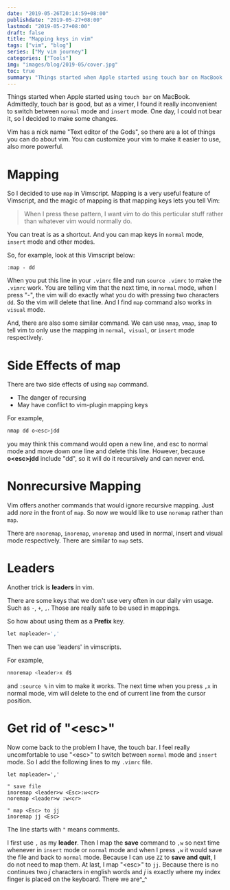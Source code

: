 ```yaml
---
date: "2019-05-26T20:14:59+08:00"
publishdate: "2019-05-27+08:00"
lastmod: "2019-05-27+08:00"
draft: false
title: "Mapping keys in vim"
tags: ["vim", "blog"]
series: ["My vim journey"]
categories: ["Tools"]
img: "images/blog/2019-05/cover.jpg"
toc: true
summary: "Things started when Apple started using touch bar on MacBook. Admittedly, touch bar is good, but as a vimer, I found it really inconvenient to switch between normal mode and insert mode. One day, I could not bear it, so I decided to make some changes."
---
```




Things started when Apple started using `touch bar` on MacBook. Admittedly, touch bar is good, but as a vimer, I found it really inconvenient to switch between `normal` mode and `insert` mode. One day, I could not bear it, so I decided to make some changes. 

Vim has a nick name "Text editor of the Gods", so there are a lot of things you can do about vim. You can customize your vim to make it easier to use, also more powerful.



# Mapping

So I decided to use `map` in Vimscript. Mapping is a very useful feature of Vimscript, and the magic of mapping is that mapping keys lets you tell Vim: 

> When I press these pattern, I want vim to do this perticular stuff rather than whatever vim would normally do.

You can treat is as a shortcut. And you can map keys in `normal` mode,  `insert` mode and other modes.

So, for example, look at this Vimscript below:

```shell
:map - dd
```

When you put this line in your `.vimrc` file and run `source .vimrc` to make the `.vimrc` work. You are telling vim that the next time, in `normal` mode, when I press "-", the vim will do exactly what you do with pressing two characters `dd`. So the vim will delete that line. And I find `map` command also works in `visual` mode.

And, there are also some similar command. We can use `nmap`, `vmap`, `imap` to tell vim to only use the mapping in `normal`,` visual`, or `insert` mode respectively.



# Side Effects of map

There are two side effects of using `map` command. 

* The danger of recursing
* May have conflict to vim-plugin mapping keys



For example, 

```c
nmap dd o<esc>jdd
```

you may think this command would open a new line, and esc to normal mode and move down one line and delete this line. However, because **o\<esc>jdd** include "dd", so it will do it recursively and can never end.



# Nonrecursive Mapping

Vim offers another commands that would ignore recursive mapping. Just add *nore* in the front of `map`. So now we would like to use `noremap` rather than `map`. 

There are  `nnoremap`, `inoremap`, `vnoremap` and used in normal, insert and visual mode respectively. There are similar to `map` sets.



# Leaders

Another trick is **leaders** in vim.

There are some keys that we don't use very often in our daily vim usage. Such as `-`, `+`, `,`. Those are really safe to be used in mappings.

So how about using them as a **Prefix** key.

```c
let mapleader=','
```

Then we can use 'leaders' in vimscripts.

For example, 

```c
nnoremap <leader>x d$
```

and `:source %` in vim to make it works. The next time when you press `,x` in normal mode, vim will delete to the end of current line from the cursor position.



# Get rid of "\<esc>"

Now come back to the problem I have, the touch bar. I feel really uncomfortable to use "\<esc>" to switch between `normal` mode and `insert` mode. So I add the following lines to my `.vimrc` file.

```
let mapleader=','

" save file
inoremap <leader>w <Esc>:w<cr>
noremap <leader>w :w<cr>

" map <Esc> to jj
inoremap jj <Esc>
```





The line starts with `"` means comments.

I first use `,` as my **leader**. Then I map the **save** command to `,w` so next time whenever in `insert` mode or `normal` mode and when I press `,w` it would save the file and back to `normal` mode. Because I can use `ZZ` to **save and quit**, I do not need to map them. At last, I map "\<esc>" to `jj`. Because there is no continues two *j* characters in english words and *j* is exactly where my index finger is placed on the keyboard. There we are^_^